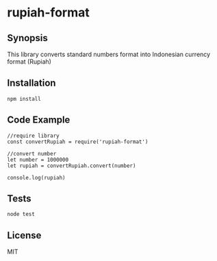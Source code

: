 # rupiah-format

## Synopsis

This library converts standard numbers format into Indonesian currency format (Rupiah)

## Installation

```npm install```

## Code Example

```
//require library
const convertRupiah = require('rupiah-format')

//convert number
let number = 1000000
let rupiah = convertRupiah.convert(number)

console.log(rupiah)

```

## Tests

```
node test
```

## License

MIT